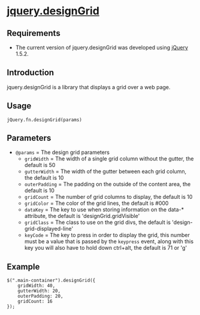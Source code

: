 [jquery.designGrid](http://github.com/mbrio/jquery.designGrid)
===================================================

Requirements
------------
* The current version of jquery.designGrid was developed using [jQuery](http://jquery.com) 1.5.2.

Introduction
------------
jquery.designGrid is a library that displays a grid over a web page.

Usage
-----
	jQuery.fn.designGrid(params)

Parameters
----------
* `@params` = The design grid parameters
	* `gridWidth` = The width of a single grid column without the gutter, the default is 50
	* `gutterWidth` = The width of the gutter between each grid column, the default is 10
	* `outerPadding` = The padding on the outside of the content area, the default is 10
	* `gridCount` = The number of grid columns to display, the default is 10
	* `gridColor` = The color of the grid lines, the default is #000
	* `dataKey` = The key to use when storing information on the data-* attribute, the default is 'designGrid.gridVisible'
	* `gridClass` = The class to use on the grid divs, the default is 'design-grid-displayed-line'
	* `keyCode` = The key to press in order to display the grid, this number must be a value that is passed by the `keypress` event, along with this key you will also have to hold down ctrl+alt, the default is 71 or 'g'
	
Example
-------
	$(".main-container").designGrid({
		gridWidth: 40,
		gutterWidth: 20,
		outerPadding: 20,
		gridCount: 16
	});